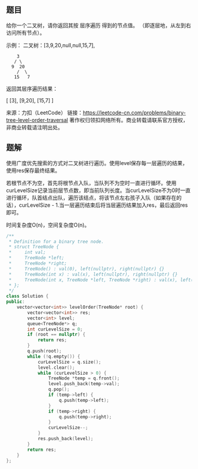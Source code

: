 ## 题目

给你一个二叉树，请你返回其按 层序遍历 得到的节点值。 （即逐层地，从左到右访问所有节点）。

 

示例：
二叉树：[3,9,20,null,null,15,7],

```
    3
   / \
  9  20
    /  \
   15   7
```

返回其层序遍历结果：

[
  [3],
  [9,20],
  [15,7]
]

来源：力扣（LeetCode）
链接：https://leetcode-cn.com/problems/binary-tree-level-order-traversal
著作权归领扣网络所有。商业转载请联系官方授权，非商业转载请注明出处。

## 题解

使用广度优先搜索的方式对二叉树进行遍历。使用level保存每一层遍历的结果，使用res保存最终结果。

若根节点不为空，首先将根节点入队，当队列不为空时一直进行循环。使用curLevelSize记录当前层节点数，即当前队列长度。当curLevelSize不为0时一直进行循环，队首结点出队，遍历该结点，将该节点左右孩子入队（如果存在的话），curLevelSize - 1.当一层遍历结束后将当层遍历结果加入res，最后返回res即可。

时间复杂度O(n)，空间复杂度O(n)。

```c++
/**
 * Definition for a binary tree node.
 * struct TreeNode {
 *     int val;
 *     TreeNode *left;
 *     TreeNode *right;
 *     TreeNode() : val(0), left(nullptr), right(nullptr) {}
 *     TreeNode(int x) : val(x), left(nullptr), right(nullptr) {}
 *     TreeNode(int x, TreeNode *left, TreeNode *right) : val(x), left(left), right(right) {}
 * };
 */
class Solution {
public:
    vector<vector<int>> levelOrder(TreeNode* root) {
        vector<vector<int>> res;
        vector<int> level;
        queue<TreeNode*> q;
        int curLevelSize = 0;
        if (root == nullptr) {
            return res;
        }
        q.push(root);
        while (!q.empty()) {
            curLevelSize = q.size();
            level.clear();
            while (curLevelSize > 0) {
                TreeNode *temp = q.front();
                level.push_back(temp->val);
                q.pop();
                if (temp->left) {
                    q.push(temp->left);
                }
                if (temp->right) {
                    q.push(temp->right);
                }
                curLevelSize--;
            }
            res.push_back(level);
        }
        return res;
    }
};
```

